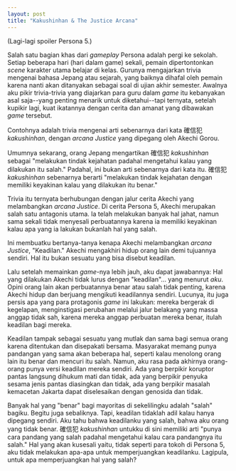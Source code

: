 ```yaml
---
layout: post
title: "Kakushinhan & The Justice Arcana"
---
```


(Lagi-lagi spoiler Persona 5.)

Salah satu bagian khas dari *gameplay* Persona adalah pergi ke sekolah. Setiap beberapa hari (hari dalam game) sekali, pemain dipertontonkan *scene* karakter utama belajar di kelas. Gurunya mengajarkan trivia mengenai bahasa Jepang atau sejarah, yang baiknya dihafal oleh pemain karena nanti akan ditanyakan sebagai soal di ujian akhir semester. Awalnya aku pikir trivia-trivia yang diajarkan para guru dalam *game* itu kebanyakan asal saja--yang penting menarik untuk diketahui--tapi ternyata, setelah kupikir lagi, kuat ikatannya dengan cerita dan amanat yang dibawakan *game* tersebut.

Contohnya adalah trivia mengenai arti sebenarnya dari kata 確信犯 *kakushinhan*, dengan *arcana* *Justice* yang dipegang oleh Akechi Gorou.

Umumnya sekarang, orang Jepang mengartikan 確信犯 *kakushinhan* sebagai "melakukan tindak kejahatan padahal mengetahui kalau yang dilakukan itu salah." Padahal, ini bukan arti sebenarnya dari kata itu. 確信犯 *kakushinhan* sebenarnya berarti "melakukan tindak kejahatan dengan memiliki keyakinan kalau yang dilakukan itu benar."

Trivia itu ternyata berhubungan dengan jalur cerita Akechi yang melambangkan *arcana* *Justice*. Di cerita Persona 5, Akechi merupakan salah satu antagonis utama. Ia telah melakukan banyak hal jahat, namun sama sekali tidak menyesali perbuatannya karena ia memiliki keyakinan kalau apa yang ia lakukan bukanlah hal yang salah.

Ini membuatku bertanya-tanya kenapa Akechi melambangkan *arcana* *Justice*, "Keadilan." Akechi mengakhiri hidup orang lain demi tujuannya sendiri. Hal itu bukan sesuatu yang bisa disebut keadilan.

Lalu setelah memainkan *game*-nya lebih jauh, aku dapat jawabannya: Hal yang dilakukan Akechi tidak lurus dengan "keadilan"... yang menurut *aku*. Opini orang lain akan perbuatannya benar atau salah tidak penting, karena Akechi hidup dan berjuang mengikuti keadilannya sendiri. Lucunya, itu juga persis apa yang para protagonis *game* ini lakukan: mereka bergerak di kegelapan, menginstigasi perubahan melalui jalur belakang yang massa anggap tidak sah, karena mereka anggap perbuatan mereka benar, itulah keadilan bagi mereka.

Keadilan tampak sebagai sesuatu yang mutlak dan sama bagi semua orang karena ditentukan dan disepakati bersama. Masyarakat memang punya pandangan yang sama akan beberapa hal, seperti kalau menolong orang lain itu benar dan mencuri itu salah. Namun, aku rasa pada akhirnya orang-orang punya versi keadilan mereka sendiri. Ada yang berpikir koruptor pantas langsung dihukum mati dan tidak, ada yang berpikir penyuka sesama jenis pantas diasingkan dan tidak, ada yang berpikir masalah kemacetan Jakarta dapat diselesaikan dengan genosida dan tidak.

Banyak hal yang "benar" bagi mayoritas di sekelilingku adalah "salah" bagiku. Begitu juga sebaliknya. Tapi, keadilan tidaklah adil kalau hanya dipegang sendiri. Aku tahu bahwa keadilanku yang salah, bahwa aku orang yang tidak benar. 確信犯 *kakushinhan* untukku di sini memiliki arti "punya cara pandang yang salah padahal mengetahui kalau cara pandangnya itu salah." Hal yang akan kusesali yaitu, tidak seperti para tokoh di Persona 5, aku tidak melakukan apa-apa untuk memperjuangkan keadilanku. Lagipula, untuk apa memperjuangkan hal yang salah?
